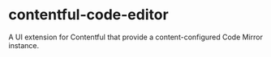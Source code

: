 # contentful-code-editor
A UI extension for Contentful that provide a content-configured Code Mirror instance.
